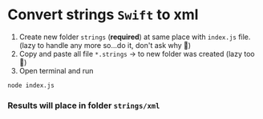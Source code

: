 # Convert strings `Swift` to xml

1. Create new folder `strings` (**required**)
at same place with `index.js` file. (lazy to handle any more so...do it, don't ask why 🫠)
2. Copy and paste all file `*.strings` -> to new folder was created (lazy too 🐒)
3. Open terminal and run 
```
node index.js
``` 
### Results will place in folder `strings/xml`
